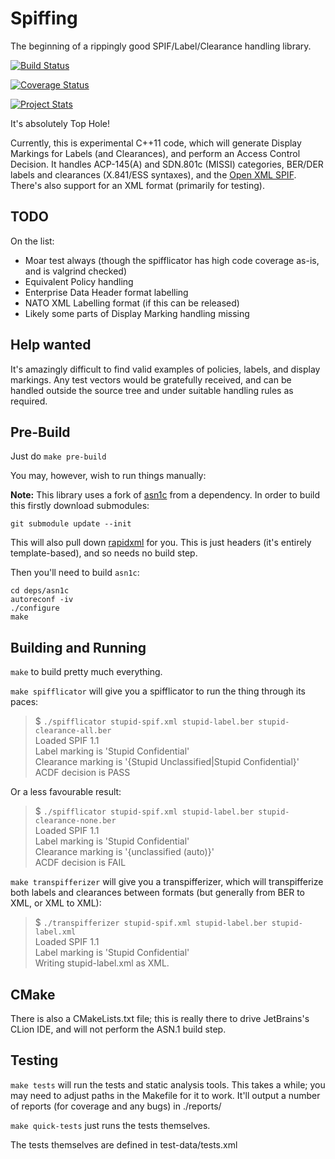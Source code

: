 Spiffing
========

The beginning of a rippingly good SPIF/Label/Clearance handling library.

[![Build Status](https://travis-ci.org/surevine/spiffing.svg)](https://travis-ci.org/surevine/spiffing)

[![Coverage Status](https://img.shields.io/coveralls/surevine/spiffing.svg)](https://coveralls.io/r/surevine/spiffing)

[![Project Stats](https://www.openhub.net/p/spiffing-sio/widgets/project_thin_badge.gif)](https://www.openhub.net/p/spiffing-sio)

It's absolutely Top Hole!

Currently, this is experimental C++11 code, which will generate Display Markings for Labels (and Clearances), and
perform an Access Control Decision. It handles ACP-145(A) and SDN.801c (MISSI) categories,
BER/DER labels and clearances (X.841/ESS syntaxes), and the [Open XML SPIF](http://xmpspif.org/). There's
also support for an XML format (primarily for testing).

## TODO

On the list:
* Moar test always (though the spifflicator has high code coverage as-is, and is valgrind checked)
* Equivalent Policy handling
* Enterprise Data Header format labelling
* NATO XML Labelling format (if this can be released)
* Likely some parts of Display Marking handling missing

## Help wanted

It's amazingly difficult to find valid examples of policies, labels, and display markings. Any test vectors would be
gratefully received, and can be handled outside the source tree and under suitable handling rules as required.

## Pre-Build

Just do `make pre-build`

You may, however, wish to run things manually:

__Note:__ This library uses a fork of [asn1c](https://github.com/dwd/asn1c) from a dependency. In order to build this firstly download submodules:

```
git submodule update --init
```

This will also pull down [rapidxml](https://github.com/dwd/rapidxml) for you. This is just headers (it's entirely
template-based), and so needs no build step.

Then you'll need to build `asn1c`:

```
cd deps/asn1c
autoreconf -iv
./configure
make
```

## Building and Running

`make` to build pretty much everything.

`make spifflicator` will give you a spifflicator to run the thing through
its paces:

>  $ `./spifflicator stupid-spif.xml stupid-label.ber stupid-clearance-all.ber`  
>  Loaded SPIF 1.1  
>  Label marking is 'Stupid Confidential'  
>  Clearance marking is '{Stupid Unclassified|Stupid Confidential}'  
>  ACDF decision is PASS

Or a less favourable result:

>  $ `./spifflicator stupid-spif.xml stupid-label.ber stupid-clearance-none.ber`  
>  Loaded SPIF 1.1  
>  Label marking is 'Stupid Confidential'  
>  Clearance marking is '{unclassified (auto)}'  
>  ACDF decision is FAIL

`make transpifferizer` will give you a transpifferizer, which will transpifferize both labels and
clearances between formats (but generally from BER to XML, or XML to XML):

> $ `./transpifferizer stupid-spif.xml stupid-label.ber stupid-label.xml`  
> Loaded SPIF 1.1  
> Label marking is 'Stupid Confidential'  
> Writing stupid-label.xml as XML.  

## CMake

There is also a CMakeLists.txt file; this is really there to drive JetBrains's CLion IDE, and will not perform the ASN.1
build step.

## Testing

`make tests` will run the tests and static analysis tools. This takes a while; you may need to
adjust paths in the Makefile for it to work. It'll output a number of reports (for coverage
and any bugs) in ./reports/

`make quick-tests` just runs the tests themselves.

The tests themselves are defined in test-data/tests.xml
